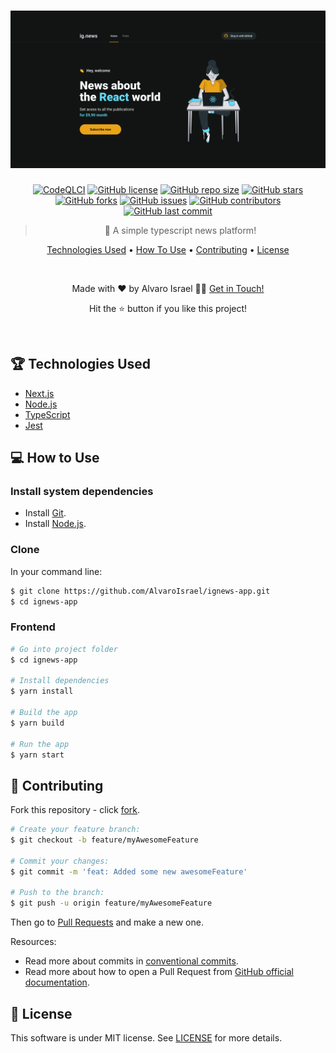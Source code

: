 <h1 align="center">
  <a href="https://ignews-app-fawn.vercel.app">
    <img  alt="IgNewsApp"  src="/public/images/cover.webp" />
  </a>
  <br>
</h1>

<div align="center">

[![CodeQLCI](https://github.com/AlvaroIsrael/ignews-app/actions/workflows/codeql-analysis.yml/badge.svg)](https://github.com/AlvaroIsrael/ignews-app/actions/workflows/codeql-analysis.yml)
[![GitHub license](https://img.shields.io/github/license/AlvaroIsrael/ignews-app)](https://img.shields.io/github/license/AlvaroIsrael/ignews-app)
[![GitHub repo size](https://img.shields.io/github/repo-size/AlvaroIsrael/ignews-app)](https://img.shields.io/github/repo-size/AlvaroIsrael/ignews-app)
[![GitHub stars](https://img.shields.io/github/stars/AlvaroIsrael/ignews-app)](https://img.shields.io/github/stars/AlvaroIsrael/ignews-app)
[![GitHub forks](https://img.shields.io/github/forks/AlvaroIsrael/ignews-app)](https://img.shields.io/github/forks/AlvaroIsrael/ignews-app)
[![GitHub issues](https://img.shields.io/github/issues/AlvaroIsrael/ignews-app)](https://img.shields.io/github/issues/AlvaroIsrael/ignews-app)
[![GitHub contributors](https://img.shields.io/github/contributors/AlvaroIsrael/ignews-app)](https://img.shields.io/github/contributors/AlvaroIsrael/ignews-app)
[![GitHub last commit](https://img.shields.io/github/last-commit/AlvaroIsrael/ignews-app)](https://img.shields.io/github/last-commit/AlvaroIsrael/ignews-app)

> 📰 A simple typescript news platform!

<p>
  <a href="#-technologies-used">Technologies Used</a> •
  <a href="#-how-to-use">How To Use</a> •
  <a href="#-contributing">Contributing</a> •
  <a href="#-license">License</a>
</p>

<br/>

<p>Made with ❤️ by Alvaro Israel 👏🏻 <a href="https://www.linkedin.com/in/alvaroisraeldesenvolvedor/">Get in Touch!</a></p>
<p>Hit the ⭐️ button if you like this project!</p>

</div>

<br/>

## 🏆 Technologies Used

- [Next.js](https://nextjs.org/)
- [Node.js](https://nodejs.org/en/)
- [TypeScript](https://www.typescriptlang.org/)
- [Jest](https://jestjs.io/)

## 💻 How to Use

### **Install system dependencies**

- Install [Git](https://git-scm.com).
- Install [Node.js](https://nodejs.org/en/download/).

### **Clone**

In your command line:

```bash
$ git clone https://github.com/AlvaroIsrael/ignews-app.git
$ cd ignews-app
```

### **Frontend**

```bash
# Go into project folder
$ cd ignews-app

# Install dependencies
$ yarn install

# Build the app
$ yarn build

# Run the app
$ yarn start
```

## 🤝 Contributing

Fork this repository - click [fork][].

```bash
# Create your feature branch:
$ git checkout -b feature/myAwesomeFeature

# Commit your changes:
$ git commit -m 'feat: Added some new awesomeFeature'

# Push to the branch:
$ git push -u origin feature/myAwesomeFeature
```

Then go to [Pull Requests][] and make a new one.

Resources:

- Read more about commits in [conventional commits][].
- Read more about how to open a Pull Request from [GitHub official documentation][].

[fork]: https://github.com/AlvaroIsrael/ignews-app/fork

[Pull Requests]: https://github.com/AlvaroIsrael/ignews-app/pulls

[conventional commits]: https://www.conventionalcommits.org/en/v1.0.0/

[GitHub official documentation]: https://docs.github.com/en/github/collaborating-with-pull-requests/proposing-changes-to-your-work-with-pull-requests/creating-a-pull-request

## 📝 License

This software is under MIT license. See [LICENSE](LICENSE.md) for more details.
